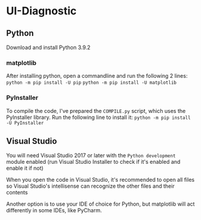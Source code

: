 # UI-Diagnostic

## Python
Download and install Python 3.9.2

### matplotlib
After installing python, open a commandline and run the following 2 lines:
```python -m pip install -U pip```
```python -m pip install -U matplotlib```

### PyInstaller
To compile the code, I've prepared the `COMPILE.py` script, which uses the PyInstaller library.
Run the following line to install it:
```python -m pip install -U PyInstaller```

## Visual Studio
You will need Visual Studio 2017 or later with the `Python development` module enabled (run Visual Studio Installer to check if it's enabled and enable it if not)

When you open the code in Visual Studio, it's recommended to open all files so Visual Studio's intellisense can recognize the other files and their contents

Another option is to use your IDE of choice for Python, but matplotlib will act differently in some IDEs, like PyCharm.
